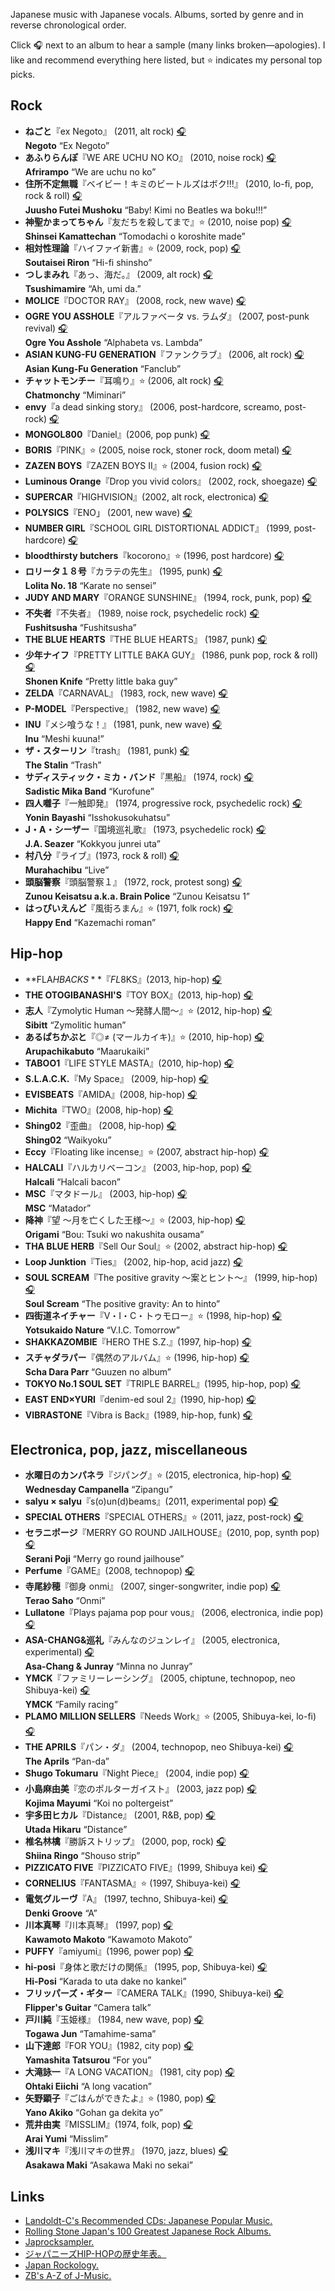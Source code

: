 
Japanese music with Japanese vocals. Albums, sorted by genre and in reverse chronological order.

Click 🎧 next to an album to hear a sample (many links broken—apologies). I like and recommend everything here listed, but ⭐️ indicates my personal top picks.


## Rock


- **ねごと**『ex Negoto』 (2011, alt rock) [🎧](http://www.youtube.com/watch?v=O4COoSr9eQ0)  
  **Negoto** “Ex Negoto”
- **あふりらんぽ**『WE ARE UCHU NO KO』 (2010, noise rock) [🎧](http://www.youtube.com/watch?v=kt46kXShfPY)  
  **Afrirampo** “We are uchu no ko”
- **住所不定無職**『ベイビー！キミのビートルズはボク!!!』 (2010, lo-fi, pop, rock & roll) [🎧](http://www.youtube.com/watch?v=TdfwRTFYqSs)  
  **Juusho Futei Mushoku** “Baby! Kimi no Beatles wa boku!!!”
- **神聖かまってちゃん**『友だちを殺してまで』⭐ (2010, noise pop) [🎧](https://www.youtube.com/watch?v=LXdQqP5ogmE)  
  **Shinsei Kamattechan** “Tomodachi o koroshite made”
- **相対性理論**『ハイファイ新書』⭐️ (2009, rock, pop) [🎧](https://www.youtube.com/watch?v=Atc0ERea7nE)  
  **Soutaisei Riron** “Hi-fi shinsho”
- **つしまみれ**『あっ、海だ。』 (2009, alt rock) [🎧](http://www.youtube.com/watch?v=VArdmWLNwP0)  
  **Tsushimamire** “Ah, umi da.”
- **MOLICE**『DOCTOR RAY』 (2008, rock, new wave) [🎧](http://www.youtube.com/watch?v=6fYYTD0dQOo)
- **OGRE YOU ASSHOLE**『アルファベータ vs. ラムダ』 (2007, post-punk revival) [🎧](https://www.youtube.com/watch?v=j3ZyZeEAUqc&list=PLobmBdZRxCQOm_U-x7SF6V00L2np4z6C6)  
  **Ogre You Asshole** “Alphabeta vs. Lambda”
- **ASIAN KUNG-FU GENERATION**『ファンクラブ』 (2006, alt rock) [🎧](https://www.letras.com/asian-kung-fu-generation/discografia/fanclub-2006/)  
  **Asian Kung-Fu Generation** “Fanclub”
- **チャットモンチー**『耳鳴り』⭐️ (2006, alt rock) [🎧](http://www.youtube.com/watch?v=VmSXA3XExu0)  
  **Chatmonchy** “Miminari”
- **envy**『a dead sinking story』 (2006, post-hardcore, screamo, post-rock) [🎧](http://www.youtube.com/watch?v=yZsTGjddN0E)
- **MONGOL800**『Daniel』(2006, pop punk) [🎧](https://www.youtube.com/watch?v=Oh0T6uxmoZA)
- **BORIS**『PINK』⭐️ (2005, noise rock, stoner rock, doom metal) [🎧](https://www.youtube.com/watch?v=Wj3EFzNwhxM)
- **ZAZEN BOYS**『ZAZEN BOYS II』⭐️ (2004, fusion rock) [🎧](https://www.youtube.com/watch?v=9Qy7-LPvlrs)
- **Luminous Orange**『Drop you vivid colors』 (2002, rock, shoegaze) [🎧](http://www.youtube.com/watch?v=6Oqgo8A5uNU)
- **SUPERCAR**『HIGHVISION』(2002, alt rock, electronica) [🎧](http://www.youtube.com/watch?v=xpbapQmrKTs)
- **POLYSICS**『ENO」️ (2001, new wave) [🎧](http://www.youtube.com/watch?v=bxr87GMtYNk)
- **NUMBER GIRL**『SCHOOL GIRL DISTORTIONAL ADDICT』 (1999, post-hardcore) [🎧](http://www.youtube.com/watch?v=7dIYgrWtoU4)
- **bloodthirsty butchers**『kocorono』⭐️ (1996, post hardcore) [🎧](https://www.youtube.com/watch?v=Qg5NM1jLr5A)
- **ロリータ１８号**『カラテの先生』 (1995, punk) [🎧](http://www.youtube.com/watch?v=WC61wdtrEUU)  
  **Lolita No. 18** “Karate no sensei”
- **JUDY AND MARY**『ORANGE SUNSHINE』 (1994, rock, punk, pop) [🎧](http://www.youtube.com/watch?v=e8yechVpk10)
- **不失者**『不失者』 (1989, noise rock, psychedelic rock) [🎧](http://www.youtube.com/watch?v=LLhdWZZWzWU)  
  **Fushitsusha** “Fushitsusha”
- **THE BLUE HEARTS**『THE BLUE HEARTS』 (1987, punk) [🎧](http://www.youtube.com/watch?v=PoMd3vrAOgc)
- **少年ナイフ**『PRETTY LITTLE BAKA GUY』 (1986, punk pop, rock & roll) [🎧](http://www.youtube.com/watch?v=76BxG9At5Gg)  
  **Shonen Knife** “Pretty little baka guy”
- **ZELDA**『CARNAVAL』 (1983, rock, new wave) [🎧](http://www.youtube.com/watch?v=kl5sIt6u1xg)
- **P-MODEL**『Perspective』 (1982, new wave) [🎧](http://www.youtube.com/watch?v=GW1e3KLyjzY)
- **INU**『メシ喰うな！』 (1981, punk, new wave) [🎧](http://www.youtube.com/watch?v=yCfbzdd8QXk)  
  **Inu** “Meshi kuuna!”
- **ザ・スターリン**『trash』 (1981, punk) [🎧](http://www.youtube.com/watch?v=bCUt61MlHXg)  
  **The Stalin** “Trash”
- **サディスティック・ミカ・バンド**『黒船』 (1974, rock) [🎧](http://grooveshark.com/#!/s/-/4iK54n?src=5)  
  **Sadistic Mika Band** “Kurofune”
- **四人囃子**『一触即発』 (1974, progressive rock, psychedelic rock) [🎧](http://grooveshark.com/#!/s/Issoku+Sokuhatsu/6yXQSd?src=5)  
  **Yonin Bayashi** “Isshokusokuhatsu”
- **J・A・シーザー**『国境巡礼歌』 (1973, psychedelic rock) [🎧](http://www.youtube.com/watch?v=OEvFobOY2XU)  
  **J.A. Seazer** “Kokkyou junrei uta”
- **村八分**『ライブ』(1973, rock & roll) [🎧](https://www.youtube.com/watch?v=O8SuvuaVqfU)  
  **Murahachibu** “Live”
- **頭脳警察**『頭脳警察１』 (1972, rock, protest song) [🎧](http://www.youtube.com/watch?v=8-oMvTk0SAo)  
  **Zunou Keisatsu a.k.a. Brain Police** “Zunou Keisatsu 1”
- **はっぴいえんど**『風街ろまん』⭐️ (1971, folk rock) [🎧](https://www.youtube.com/watch?v=EZQQlzCqqNs)  
  **Happy End** “Kazemachi roman”


## Hip-hop

- **FLA$HBACKS**『FL$8KS』(2013, hip-hop) [🎧](http://www.youtube.com/watch?v=7siZEyL2vII)
- **THE OTOGIBANASHI'S**『TOY BOX』(2013, hip-hop) [🎧](http://www.youtube.com/watch?v=MGjQr1VxETU)
- **志人**『Zymolytic Human 〜発酵人間〜』⭐️ (2012, hip-hop) [🎧](http://www.youtube.com/watch?v=oozns1usdmc)  
  **Sibitt** “Zymolitic human”
- **あるぱちかぶと**『◎≠ (マールカイキ)』⭐ (2010, hip-hop) [🎧](https://www.youtube.com/watch?v=FGU4IlYEH7s)  
  **Arupachikabuto** “Maarukaiki”
- **TABOO1**『LIFE STYLE MASTA』(2010, hip-hop) [🎧](http://www.youtube.com/watch?v=Rau8BHBark4)
- **S.L.A.C.K.**『My Space』 (2009, hip-hop) [🎧](http://www.youtube.com/watch?v=OD7s62BTy9M)
- **EVISBEATS**『AMIDA』(2008, hip-hop) [🎧](https://www.youtube.com/watch?v=ucA_r1TE6mo)
- **Michita**『TWO』(2008, hip-hop) [🎧](http://www.youtube.com/watch?v=Hi-3TTP3Zqc)
- **Shing02**『歪曲』 (2008, hip-hop) [🎧](http://www.youtube.com/watch?v=EvArYx_wHPI)  
  **Shing02** “Waikyoku”
- **Eccy**『Floating like incense』⭐️ (2007, abstract hip-hop) [🎧](http://www.youtube.com/watch?v=8O9p_uK_ubU)
- **HALCALI**『ハルカリベーコン』 (2003, hip-hop, pop) [🎧](http://www.youtube.com/watch?v=WeDpDxF-tsA)  
  **Halcali** “Halcali bacon”
- **MSC**『マタドール』 (2003, hip-hop) [🎧](http://www.youtube.com/watch?v=tWippzT-EjM)  
  **MSC** “Matador”
- **降神**『望 ～月を亡くした王様～』⭐ (2003, hip-hop) [🎧](https://www.youtube.com/watch?v=dA1hWr426yQ)  
  **Origami** “Bou: Tsuki wo nakushita ousama”
- **THA BLUE HERB**『Sell Our Soul』⭐️ (2002, abstract hip-hop) [🎧](http://www.youtube.com/watch?v=Z-gHrWQZzOw)
- **Loop Junktion**『Ties』 (2002, hip-hop, acid jazz) [🎧](https://www.youtube.com/watch?v=oDFcESlWKc8)
- **SOUL SCREAM**『The positive gravity ～案とヒント～』 (1999, hip-hop) [🎧](http://www.youtube.com/watch?v=p6zG1T6w0IA)  
  **Soul Scream** “The positive gravity: An to hinto”
- **四街道ネイチャー**『V・I・C・トゥモロー』⭐️ (1998, hip-hop) [🎧](https://www.youtube.com/watch?v=6vVAje3XKXk)  
  **Yotsukaido Nature** “V.I.C. Tomorrow”
- **SHAKKAZOMBIE**『HERO THE S.Z.』(1997, hip-hop) [🎧](http://www.youtube.com/watch?v=ElZ3l7s7R7A)
- **スチャダラパー**『偶然のアルバム』⭐️ (1996, hip-hop) [🎧](http://nviewer.mobi/player?video_id=sm15873222)  
  **Scha Dara Parr** “Guuzen no album”
- **TOKYO No.1 SOUL SET**『TRIPLE BARREL』(1995, hip-hop, pop) [🎧](http://www.youtube.com/watch?v=9BPXrEgP6Ek)
- **EAST END×YURI**『denim-ed soul 2』(1990, hip-hop) [🎧](http://www.youtube.com/watch?v=JhF_HQRuufE)
- **VIBRASTONE**『Vibra is Back』(1989, hip-hop, funk) [🎧](http://www.youtube.com/watch?v=fMmZiPZDX8k)


## Electronica, pop, jazz, miscellaneous

- **水曜日のカンパネラ**『ジパング』⭐ (2015, electronica, hip-hop) [🎧](https://www.youtube.com/playlist?list=OLAK5uy_lSZrQ-tLrHYc34QWTDdvmATeVWZnNV2nE)  
  **Wednesday Campanella** “Zipangu”
- **salyu × salyu**『s(o)un(d)beams』(2011, experimental pop) [🎧](https://www.youtube.com/watch?v=DChoNWcIbLw)
- **SPECIAL OTHERS**『SPECIAL OTHERS』⭐ (2011, jazz, post-rock) [🎧](https://www.youtube.com/watch?v=-8zm9b2Ug0U)
- **セラニポージ**『MERRY GO ROUND JAILHOUSE』(2010, pop, synth pop) [🎧](https://www.youtube.com/watch?v=i67SpsnMtyU)  
  **Serani Poji** “Merry go round jailhouse”
- **Perfume**『GAME』(2008, technopop) [🎧](http://www.youtube.com/watch?v=KbiSxunJatM)
- **寺尾紗穂**『御身 onmi』 (2007, singer-songwriter, indie pop) [🎧](http://www.youtube.com/watch?v=vyyqmhiOgiE)  
  **Terao Saho** “Onmi”
- **Lullatone**『Plays pajama pop pour vous』 (2006, electronica, indie pop) [🎧](http://www.youtube.com/watch?v=WfLu-1lzI3M)
- **ASA-CHANG&巡礼**『みんなのジュンレイ』 (2005, electronica, experimental) [🎧](http://www.youtube.com/watch?v=vEd4QGVn1hY)  
  **Asa-Chang & Junray** “Minna no Junray”
- **YMCK**『ファミリーレーシング』 (2005, chiptune, technopop, neo Shibuya-kei) [🎧](http://www.youtube.com/watch?v=PXmjTip4b34)  
  **YMCK** “Family racing”
- **PLAMO MILLION SELLERS**『Needs Work』⭐️ (2005, Shibuya-kei, lo-fi) [🎧](http://www.youtube.com/watch?v=QJ6UsyJf-N0)
- **THE APRILS**『パン・ダ』 (2004, technopop, neo Shibuya-kei) [🎧](http://www.youtube.com/watch?v=cWqlF3o7QVY)  
  **The Aprils** “Pan-da”
- **Shugo Tokumaru**『Night Piece』 (2004, indie pop) [🎧](http://www.youtube.com/watch?v=sTKW17t86eo&list=PLu5QYUu-fOs7kSIBm8a4MjDB8zkhW4LJO)
- **小島麻由美**『恋のポルターガイスト』 (2003, jazz pop) [🎧](http://www.youtube.com/watch?v=w-EYa4SC-WM)  
  **Kojima Mayumi** “Koi no poltergeist”
- **宇多田ヒカル**『Distance』 (2001, R&B, pop) [🎧](http://www.youtube.com/watch?v=AwQuXbae3N4)  
  **Utada Hikaru** “Distance”
- **椎名林檎**『勝訴ストリップ』 (2000, pop, rock) [🎧](http://www.youtube.com/watch?v=zldBTSx9JpE)  
  **Shiina Ringo** “Shouso strip”
- **PIZZICATO FIVE**『PIZZICATO FIVE』(1999, Shibuya kei) [🎧](http://www.youtube.com/watch?v=sPzp1_155aI)
- **CORNELIUS**『FANTASMA』⭐️ (1997, Shibuya-kei) [🎧](https://www.youtube.com/watch?v=ymIYDOygec4)
- **電気グルーヴ**『A』 (1997, techno, Shibuya-kei) [🎧](http://www.youtube.com/watch?v=aXFYGiVhH5Q)  
  **Denki Groove** “A”
- **川本真琴**『川本真琴』 (1997, pop) [🎧](http://grooveshark.com/#!/s/1+2/6zpqJ8?src=5)  
  **Kawamoto Makoto** “Kawamoto Makoto”
- **PUFFY**『amiyumi』(1996, power pop) [🎧](https://www.youtube.com/watch?v=Ae2v16q8RyE)
- **hi-posi**『身体と歌だけの関係』 (1995, pop, Shibuya-kei) [🎧](http://www.youtube.com/watch?v=Re7hnauN9eg)  
  **Hi-Posi** “Karada to uta dake no kankei”
- **フリッパーズ・ギター**『CAMERA TALK』(1990, Shibuya-kei) [🎧](https://www.youtube.com/watch?v=s2BO_73ZgD4)  
  **Flipper's Guitar** “Camera talk”
- **戸川純**『玉姫様』 (1984, new wave, pop) [🎧](http://www.youtube.com/watch?v=duDNQoJVlRI)  
  **Togawa Jun** “Tamahime-sama”
- **山下達郎**『FOR YOU』(1982, city pop) [🎧](https://www.youtube.com/watch?v=W9sxKjq44AA)  
  **Yamashita Tatsurou** “For you”
- **大滝詠一**『A LONG VACATION』 (1981, city pop) [🎧](http://www.dailymotion.com/video/x19kfou)  
  **Ohtaki Eiichi** “A long vacation”
- **矢野顕子**『ごはんができたよ』⭐️ (1980, pop) [🎧](https://www.youtube.com/watch?v=IZxHk_0yePY)  
  **Yano Akiko** “Gohan ga dekita yo”
- **荒井由実**『MISSLIM』(1974, folk, pop) [🎧](https://www.youtube.com/watch?v=naKlNtrfiLg)  
  **Arai Yumi** “Misslim”
- **浅川マキ**『浅川マキの世界』 (1970, jazz, blues) [🎧](http://www.youtube.com/watch?v=PMCSSMEYXjg)  
  **Asakawa Maki** “Asakawa Maki no sekai”


## Links

- [Landoldt-C's Recommended CDs: Japanese Popular Music.](http://www001.upp.so-net.ne.jp/tsuribe/CDs/jpope.html)
- [Rolling Stone Japan's 100 Greatest Japanese Rock Albums.](http://neojaponisme.com/2007/11/09/100-greatest-japanese-rock-albums/)
- [Japrocksampler.](http://www.japrocksampler.com/)
- [ジャパニーズHIP-HOPの歴史年表。](http://hiphopflava.net/article_histry_japanese.php)
- [Japan Rockology.](http://japanrockology.wordpress.com/)
- [ZB's A-Z of J-Music.](http://www.zbsatozofjmusic.com/)

